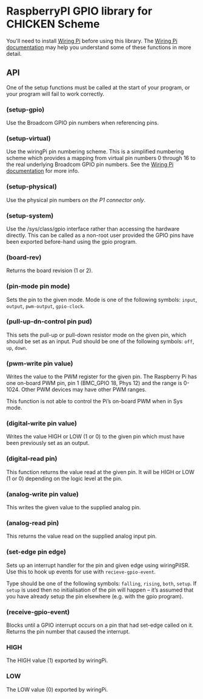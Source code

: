 # RaspberryPI GPIO library for CHICKEN Scheme

You'll need to install [Wiring Pi](http://wiringpi.com) before using this
library. The [Wiring Pi documentation](http://wiringpi.com/reference) may
help you understand some of these functions in more detail.

## API

One of the setup functions must be called at the start of your program, or
your program will fail to work correctly.

### (setup-gpio)

Use the Broadcom GPIO pin numbers when referencing pins.

### (setup-virtual)

Use the wiringPi pin numbering scheme. This is a simplified numbering
scheme which provides a mapping from virtual pin numbers 0 through 16 to
the real underlying Broadcom GPIO pin numbers. See the [Wiring Pi
documentation](http://wiringpi.com/reference/setup/) for more info.

### (setup-physical)

Use the physical pin numbers *on the P1 connector only*.

### (setup-system)

Use the /sys/class/gpio interface rather than accessing the hardware
directly. This can be called as a non-root user provided the GPIO pins have
been exported before-hand using the gpio program.

### (board-rev)

Returns the board revision (1 or 2).

### (pin-mode pin mode)

Sets the pin to the given mode. Mode is one of the following symbols:
`input`, `output`, `pwm-output`, `gpio-clock`.

### (pull-up-dn-control pin pud)

This sets the pull-up or pull-down resistor mode on the given pin, which
should be set as an input. Pud should be one of the following symbols:
`off`, `up`, `down`.

### (pwm-write pin value)

Writes the value to the PWM register for the given pin. The Raspberry Pi
has one on-board PWM pin, pin 1 (BMC\_GPIO 18, Phys 12) and the range is
0-1024. Other PWM devices may have other PWM ranges.

This function is not able to control the Pi’s on-board PWM when in Sys
mode.

### (digital-write pin value)

Writes the value HIGH or LOW (1 or 0) to the given pin which must have been
previously set as an output.

### (digital-read pin)

This function returns the value read at the given pin. It will be HIGH or
LOW (1 or 0) depending on the logic level at the pin.

### (analog-write pin value)

This writes the given value to the supplied analog pin.

### (analog-read pin)

This returns the value read on the supplied analog input pin.

### (set-edge pin edge)

Sets up an interrupt handler for the pin and given edge using wiringPiISR.
Use this to hook up events for use with `recieve-gpio-event`.

Type should be one of the following symbols: `falling`, `rising`, `both`,
`setup`. If `setup` is used then no initialisation of the pin will happen –
it’s assumed that you have already setup the pin elsewhere (e.g. with the
gpio program).

### (receive-gpio-event)

Blocks until a GPIO interrupt occurs on a pin that had set-edge called on it.
Returns the pin number that caused the interrupt.

### HIGH

The HIGH value (1) exported by wiringPi.

### LOW

The LOW value (0) exported by wiringPi.

